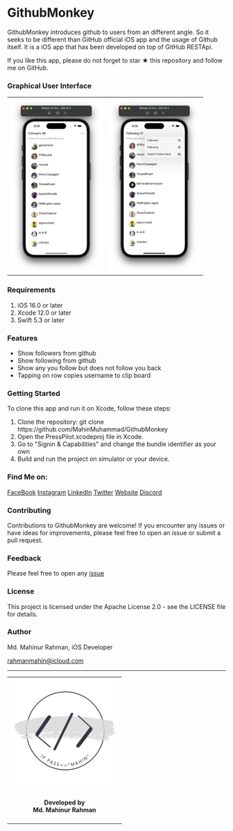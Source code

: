 <!-- Copyright 2023 Md. Mahinur Rahman-->
<!---->
<!-- Licensed under the Apache License, Version 2.0 (the "License");-->
<!-- you may not use this file except in compliance with the License.-->
<!-- You may obtain a copy of the License at-->
<!---->
<!--     http://www.apache.org/licenses/LICENSE-2.0-->
<!---->
<!-- Unless required by applicable law or agreed to in writing, software-->
<!-- distributed under the License is distributed on an "AS IS" BASIS,-->
<!-- WITHOUT WARRANTIES OR CONDITIONS OF ANY KIND, either express or implied.-->
<!-- See the License for the specific language governing permissions and-->
<!-- limitations under the License.-->

<h1>GithubMonkey</h1>

GithubMonkey introduces github to users from an different angle. So it seeks to be different than GitHub official iOS app and the usage of Github itself. 
It is a iOS app that has been developed on top of GitHub RESTApi.

If you like this app, please do not forget to star ★ this repository and follow me on GitHub.

<h3>Graphical User Interface</h3>
<table style="border:none">
  <tr>
    <td><img src="/Documentation/SS1.png" height="400"></td>
    <td><img src="/Documentation/SS2.png" height="400"></td>
  </tr>
</table>

<h3>Requirements</h3>
    <ol>
        <li>iOS 16.0 or later</li>
        <li>Xcode 12.0 or later</li>
        <li>Swift 5.3 or later</li>
    </ol>

<h3>Features</h3>
<ul>
  <li>Show followers from github</li>
  <li>Show following from github</li>
  <li>Show any you follow but does not follow you back</li>
  <li>Tapping on row copies username to clip board</li>
</ul> 

<h3>Getting Started</h3>
  To clone this app and run it on Xcode, follow these steps:
<ol>
    <li>Clone the repository: git clone https://github.com/MahinMuhammad/GithubMonkey</li>
    <li>Open the PressPilot.xcodeproj file in Xcode.</li>
    <li>Go to "Signin & Capabilities" and change the bundle identifier as your own</li>
    <li>Build and run the project on simulator or your device.</li>
</ol> 

### Find Me on:

[FaceBook](https://web.facebook.com/mahin5muhammad)
[Instagram](https://www.instagram.com/mahin5muhammad/)
[LinkedIn](https://www.linkedin.com/in/rahmanmahin/)
[Twitter](https://twitter.com/ImMahin)
[Website](https://mahinmuhammad.github.io/view/home.html)
[Discord](http://discordapp.com/users/Ghost_Friday#2625)


### Contributing

Contributions to GithubMonkey are welcome! If you encounter any issues or have ideas for improvements, 
please feel free to open an issue or submit a pull request.

### Feedback

Please feel free to open any [issue](https://github.com/MahinMuhammad/GithubMonkey/issues)

### License

This project is licensed under the Apache License 2.0 - see the LICENSE file for details.

### Author

Md. Mahinur Rahman, iOS Developer

rahmanmahin@icloud.com

<hr>
<table style="border:none">
  <tr>  
    <td align="center"><img src="Documentation/mahinsLogo.png" height="250" width="250"></h4></td>
  </tr>
  <tr>  
    <td align="center"><h4>Developed by <br> Md. Mahinur Rahman</h4></td>
  </tr>
</table>

